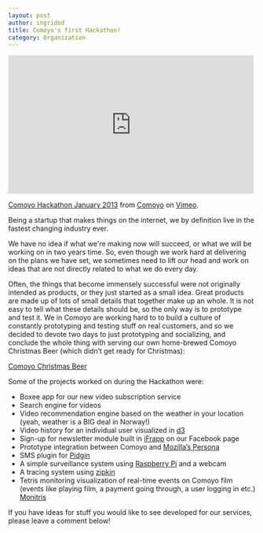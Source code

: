 ```yaml
---
layout: post
author: ingridod
title: Comoyo's first Hackathon! 
category: Organization
---
```

<iframe src="http://player.vimeo.com/video/57878150" width="500" height="281" frameborder="0" webkitAllowFullScreen mozallowfullscreen allowFullScreen></iframe> <p><a href="http://vimeo.com/57878150">Comoyo Hackathon January 2013</a> from <a href="http://vimeo.com/user15439630">Comoyo</a> on <a href="http://vimeo.com">Vimeo</a>.</p>

Being a startup that makes things on the internet, we by definition live in the fastest changing industry ever.

We have no idea if what we're making now will succeed, or what we will be working on in two years time. So, even though we work hard at delivering on the plans we have set, we sometimes need to lift our head and work on ideas that are not directly related to what we do every day.

Often, the things that become immensely successful were not originally intended as products, or they just started as a small idea. Great products are made up of lots of small details that together make up an whole. It is not easy to tell what these details should be, so the only way is to prototype and test it. We in Comoyo are working hard to to build a culture of constantly prototyping and testing stuff on real customers, and so we decided to devote two days to just prototyping and socializing, and conclude the whole thing with serving our own home-brewed Comoyo Christmas Beer (which didn’t get ready for Christmas):

[Comoyo Christmas Beer](/assets/img/posts/hackathon/Comoyo-beer-brewing.JPG)

Some of the projects worked on during the Hackathon were:
- Boxee app for our new video subscription service
- Search engine for videos
- Video recommendation engine based on the weather in your location (yeah, weather is a BIG deal in Norway!)
- Video history for an individual user visualized in [d3](http://d3js.org/)
- Sign-up for newsletter module built in [iFrapp](http://www.ifrapp.com/) on our Facebook page
- Prototype integration between Comoyo and [Mozilla’s Persona](http://www.mozilla.org/en-US/persona/)
- SMS plugin for [Pidgin](http://www.pidgin.im/)
- A simple surveillance system using [Raspberry Pi](http://www.raspberrypi.org/) and a webcam
- A tracing system using [zipkin](https://github.com/twitter/zipkin)
- Tetris monitoring visualization of real-time events on Comoyo film (events like playing film, a payment going through, a user logging in etc.)
[Monitris](/assets/img/posts/hackathon/Monitris.png)

If you have ideas for stuff you would like to see developed for our services, please leave a comment below! 


